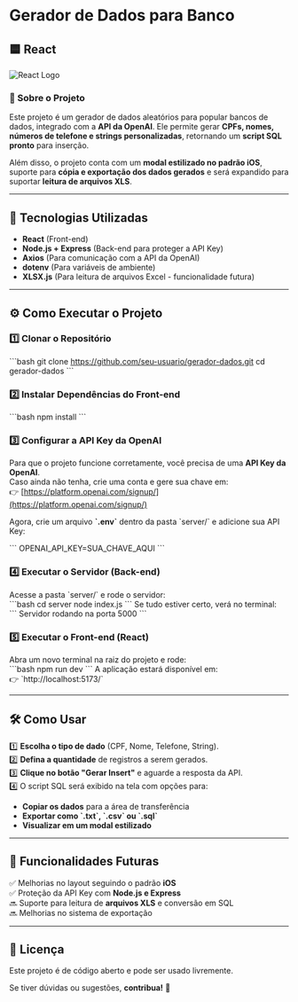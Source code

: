 # **Gerador de Dados para Banco**
## 🟦 React

![React Logo](https://upload.wikimedia.org/wikipedia/commons/a/a7/React-icon.svg)

### **📌 Sobre o Projeto**
Este projeto é um gerador de dados aleatórios para popular bancos de dados, integrado com a **API da OpenAI**. Ele permite gerar **CPFs, nomes, números de telefone e strings personalizadas**, retornando um **script SQL pronto** para inserção.

Além disso, o projeto conta com um **modal estilizado no padrão iOS**, suporte para **cópia e exportação dos dados gerados** e será expandido para suportar **leitura de arquivos XLS**.

---

## **🚀 Tecnologias Utilizadas**
- **React** (Front-end)
- **Node.js + Express** (Back-end para proteger a API Key)
- **Axios** (Para comunicação com a API da OpenAI)
- **dotenv** (Para variáveis de ambiente)
- **XLSX.js** (Para leitura de arquivos Excel - funcionalidade futura)

---

## **⚙️ Como Executar o Projeto**
### **1️⃣ Clonar o Repositório**
\`\`\`bash
git clone https://github.com/seu-usuario/gerador-dados.git
cd gerador-dados
\`\`\`

### **2️⃣ Instalar Dependências do Front-end**
\`\`\`bash
npm install
\`\`\`

### **3️⃣ Configurar a API Key da OpenAI**
Para que o projeto funcione corretamente, você precisa de uma **API Key da OpenAI**.  
Caso ainda não tenha, crie uma conta e gere sua chave em:  
👉 [https://platform.openai.com/signup/](https://platform.openai.com/signup/)

Agora, crie um arquivo **\`.env\`** dentro da pasta \`server/\` e adicione sua API Key:  

\`\`\`
OPENAI_API_KEY=SUA_CHAVE_AQUI
\`\`\`

### **4️⃣ Executar o Servidor (Back-end)**
Acesse a pasta \`server/\` e rode o servidor:  
\`\`\`bash
cd server
node index.js
\`\`\`
Se tudo estiver certo, verá no terminal:  
\`\`\`
Servidor rodando na porta 5000
\`\`\`

### **5️⃣ Executar o Front-end (React)**
Abra um novo terminal na raiz do projeto e rode:  
\`\`\`bash
npm run dev
\`\`\`
A aplicação estará disponível em:  
👉 \`http://localhost:5173/\`

---

## **🛠️ Como Usar**
1️⃣ **Escolha o tipo de dado** (CPF, Nome, Telefone, String).  
2️⃣ **Defina a quantidade** de registros a serem gerados.  
3️⃣ **Clique no botão "Gerar Insert"** e aguarde a resposta da API.  
4️⃣ O script SQL será exibido na tela com opções para:  
   - **Copiar os dados** para a área de transferência  
   - **Exportar como \`.txt\`, \`.csv\` ou \`.sql\`**  
   - **Visualizar em um modal estilizado**  

---

## **📝 Funcionalidades Futuras**
✅ Melhorias no layout seguindo o padrão **iOS**  
✅ Proteção da API Key com **Node.js e Express**  
🔜 Suporte para leitura de **arquivos XLS** e conversão em SQL  
🔜 Melhorias no sistema de exportação  

---

## **📄 Licença**
Este projeto é de código aberto e pode ser usado livremente.  

Se tiver dúvidas ou sugestões, **contribua!** 🚀  
